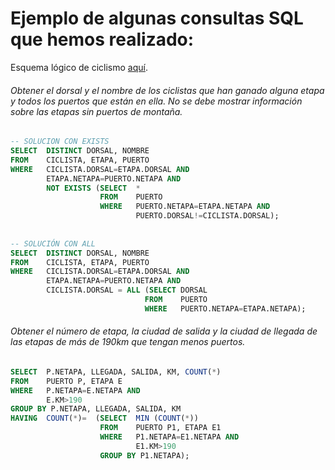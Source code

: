 # Ejemplo de algunas consultas SQL que hemos realizado:
Esquema lógico de ciclismo [aquí](https://github.com/santirn/BasesDeDatos-SQL/blob/master/Ciclismo.jpg). 


###### Obtener el dorsal y el nombre de los ciclistas que han ganado alguna etapa y todos los puertos que están en ella. No se debe mostrar información sobre las etapas sin puertos de montaña. 

```SQL
-- SOLUCION CON EXISTS
SELECT  DISTINCT DORSAL, NOMBRE
FROM    CICLISTA, ETAPA, PUERTO
WHERE   CICLISTA.DORSAL=ETAPA.DORSAL AND
        ETAPA.NETAPA=PUERTO.NETAPA AND
        NOT EXISTS (SELECT  *
                    FROM    PUERTO
                    WHERE   PUERTO.NETAPA=ETAPA.NETAPA AND
                            PUERTO.DORSAL!=CICLISTA.DORSAL);   
     
                            
-- SOLUCIÓN CON ALL                             
SELECT  DISTINCT DORSAL, NOMBRE
FROM    CICLISTA, ETAPA, PUERTO
WHERE   CICLISTA.DORSAL=ETAPA.DORSAL AND
        ETAPA.NETAPA=PUERTO.NETAPA AND
        CICLISTA.DORSAL = ALL (SELECT DORSAL 
                              FROM    PUERTO
                              WHERE   PUERTO.NETAPA=ETAPA.NETAPA);
```  


###### Obtener el número de etapa, la ciudad de salida y la ciudad de llegada de las etapas de más de 190km que tengan menos puertos. 


````SQL
SELECT  P.NETAPA, LLEGADA, SALIDA, KM, COUNT(*)
FROM    PUERTO P, ETAPA E
WHERE   P.NETAPA=E.NETAPA AND
        E.KM>190
GROUP BY P.NETAPA, LLEGADA, SALIDA, KM
HAVING  COUNT(*)=  (SELECT  MIN (COUNT(*))
                    FROM    PUERTO P1, ETAPA E1
                    WHERE   P1.NETAPA=E1.NETAPA AND
                            E1.KM>190
                    GROUP BY P1.NETAPA);
````
